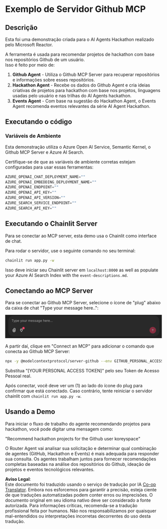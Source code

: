 <!--
CO_OP_TRANSLATOR_METADATA:
{
  "original_hash": "9bf0395cbc541ce8db2a9699c8678dfc",
  "translation_date": "2025-05-21T08:12:32+00:00",
  "source_file": "11-mcp/code_samples/github-mcp/README.md",
  "language_code": "pt"
}
-->
# Exemplo de Servidor Github MCP

## Descrição

Esta foi uma demonstração criada para o AI Agents Hackathon realizado pelo Microsoft Reactor.

A ferramenta é usada para recomendar projetos de hackathon com base nos repositórios Github de um usuário.  
Isso é feito por meio de:

1. **Github Agent** - Utiliza o Github MCP Server para recuperar repositórios e informações sobre esses repositórios.  
2. **Hackathon Agent** - Recebe os dados do Github Agent e cria ideias criativas de projetos para hackathon com base nos projetos, linguagens usadas pelo usuário e nas trilhas do AI Agents hackathon.  
3. **Events Agent** - Com base na sugestão do Hackathon Agent, o Events Agent recomenda eventos relevantes da série AI Agent Hackathon.

## Executando o código

### Variáveis de Ambiente

Esta demonstração utiliza o Azure Open AI Service, Semantic Kernel, o Github MCP Server e Azure AI Search.

Certifique-se de que as variáveis de ambiente corretas estejam configuradas para usar essas ferramentas:

```python
AZURE_OPENAI_CHAT_DEPLOYMENT_NAME=""
AZURE_OPENAI_EMBEDDING_DEPLOYMENT_NAME=""
AZURE_OPENAI_ENDPOINT=""
AZURE_OPENAI_API_KEY=""
AZURE_OPENAI_API_VERSION=""
AZURE_SEARCH_SERVICE_ENDPOINT=""
AZURE_SEARCH_API_KEY=""
```

## Executando o Chainlit Server

Para se conectar ao MCP server, esta demo usa o Chainlit como interface de chat.

Para rodar o servidor, use o seguinte comando no seu terminal:

```bash
chainlit run app.py -w
```

Isso deve iniciar seu Chainlit server em `localhost:8000` as well as populate your Azure AI Search Index with the `event-descriptions.md`.

## Conectando ao MCP Server

Para se conectar ao Github MCP Server, selecione o ícone de "plug" abaixo da caixa de chat "Type your message here..":

![MCP Connect](../../../../../11-mcp/code_samples/github-mcp/images/mcp-chainlit-1.png)

A partir daí, clique em "Connect an MCP" para adicionar o comando que conecta ao Github MCP Server:

```bash
npx -y @modelcontextprotocol/server-github --env GITHUB_PERSONAL_ACCESS_TOKEN=[YOUR PERSONAL ACCESS TOKEN]
```

Substitua "[YOUR PERSONAL ACCESS TOKEN]" pelo seu Token de Acesso Pessoal real.

Após conectar, você deve ver um (1) ao lado do ícone do plug para confirmar que está conectado. Caso contrário, tente reiniciar o servidor chainlit com `chainlit run app.py -w`.

## Usando a Demo

Para iniciar o fluxo de trabalho do agente recomendando projetos para hackathon, você pode digitar uma mensagem como:

"Recommend hackathon projects for the Github user koreyspace"

O Router Agent vai analisar sua solicitação e determinar qual combinação de agentes (GitHub, Hackathon e Events) é mais adequada para responder sua consulta. Os agentes trabalham juntos para fornecer recomendações completas baseadas na análise dos repositórios do Github, ideação de projetos e eventos tecnológicos relevantes.

**Aviso Legal**:  
Este documento foi traduzido usando o serviço de tradução por IA [Co-op Translator](https://github.com/Azure/co-op-translator). Embora nos esforcemos para garantir a precisão, esteja ciente de que traduções automatizadas podem conter erros ou imprecisões. O documento original em seu idioma nativo deve ser considerado a fonte autorizada. Para informações críticas, recomenda-se a tradução profissional feita por humanos. Não nos responsabilizamos por quaisquer mal-entendidos ou interpretações incorretas decorrentes do uso desta tradução.